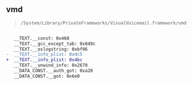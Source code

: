 ## vmd

> `/System/Library/PrivateFrameworks/VisualVoicemail.framework/vmd`

```diff

   __TEXT.__const: 0x460
   __TEXT.__gcc_except_tab: 0x849c
   __TEXT.__oslogstring: 0xbf96
-  __TEXT.__info_plist: 0x4c5
+  __TEXT.__info_plist: 0x4bc
   __TEXT.__unwind_info: 0x2670
   __DATA_CONST.__auth_got: 0xa20
   __DATA_CONST.__got: 0x6e0

```
